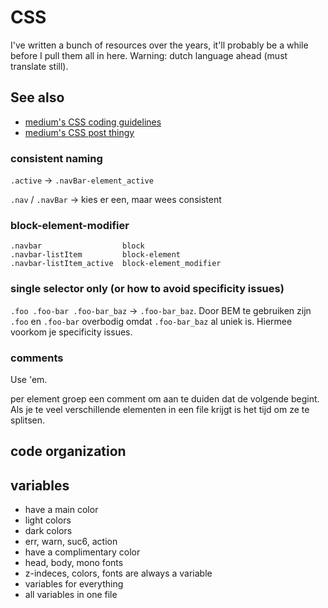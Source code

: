 # CSS

I've written a bunch of resources over the years, it'll probably be a while
before I pull them all in here. Warning: dutch language ahead (must translate
still).

## See also
- [medium's CSS coding guidelines](https://gist.github.com/fat/a47b882eb5f84293c4ed)
- [medium's CSS post thingy](https://medium.com/@fat/mediums-css-is-actually-pretty-fucking-good-b8e2a6c78b06)

### consistent naming
`.active` -> `.navBar-element_active`

`.nav` / `.navBar` -> kies er een, maar wees consistent

### block-element-modifier
```
.navbar                  block
.navbar-listItem         block-element
.navbar-listItem_active  block-element_modifier
```

### single selector only (or how to avoid specificity issues)
`.foo .foo-bar .foo-bar_baz` -> `.foo-bar_baz`. Door BEM te gebruiken zijn `.foo` en `.foo-bar` overbodig omdat `.foo-bar_baz` al uniek is. Hiermee voorkom je specificity issues.

### comments
Use 'em.

per element groep een comment om aan te duiden dat de volgende begint. Als je te veel verschillende elementen in een file krijgt is het tijd om ze te splitsen.

## code organization

## variables
- have a main color
- light colors
- dark colors
- err, warn, suc6, action
- have a complimentary color
- head, body, mono fonts
- z-indeces, colors, fonts are always a variable
- variables for everything
- all variables in one file

